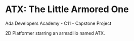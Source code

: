 # ATX: The Little Armored One
Ada Developers Academy - C11 - Capstone Project

2D Platformer starring an armadillo named ATX.

